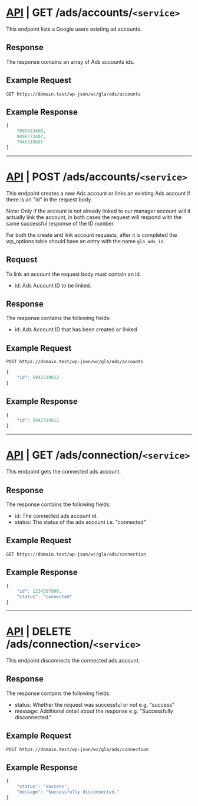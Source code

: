 # [API](../../api.md) | GET /ads/accounts/`<service>`

This endpoint lists a Google users existing ad accounts.

## Response

The response contains an array of Ads accounts ids.

## Example Request

```
GET https://domain.test/wp-json/wc/gla/ads/accounts
```

## Example Response

```javascript
[
    7897423400,
    9898373407,
    7946319897
]
```

----

# [API](../../api.md) | POST /ads/accounts/`<service>`

This endpoint creates a new Ads account or links an existing Ads account if there is an "id" in the request body.

Note: Only if the account is not already linked to our manager account will it actually link the account, in both cases the request will respond with the same successful response of the ID number.

For both the create and link account requests, after it is completed the wp_options table should have an entry with the name `gla_ads_id`.

## Request

To link an account the request body must contain an id.

- id: Ads Account ID to be linked.

## Response

The response contains the following fields:

- id: Ads Account ID that has been created or linked

## Example Request

```
POST https://domain.test/wp-json/wc/gla/ads/accounts
```

```javascript
{
    "id": 5942319812
}
```

## Example Response

```javascript
{
    "id": 5942319812
}
```

----

# [API](../../api.md) | GET /ads/connection/`<service>`

This endpoint gets the connected ads account.

## Response

The response contains the following fields:

- id: The connected ads account id.
- status: The status of the ads account i.e. "connected"

## Example Request

```
GET https://domain.test/wp-json/wc/gla/ads/connection
```


## Example Response

```javascript
{
    "id": 1234567890,
    "status": "connected"
}
```

----

# [API](../../api.md) | DELETE /ads/connection/`<service>`

This endpoint disconnects the connected ads account.

## Response

The response contains the following fields:

- status: Whether the request was successful or not e.g. "success"
- message: Additional detail about the response e.g. "Successfully disconnected."

## Example Request

```
POST https://domain.test/wp-json/wc/gla/ads/connection
```

## Example Response

```javascript
{
    "status": "success",
    "message": "Successfully disconnected."
}
```
